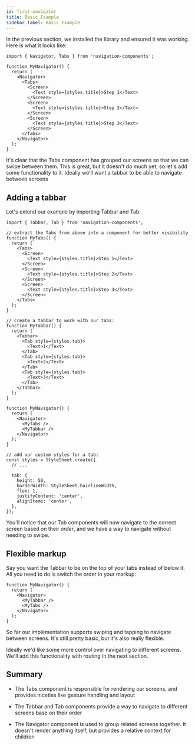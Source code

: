```yaml
---
id: first-navigator
title: Basic Example
sidebar_label: Basic Example
---
```


In the previous section, we installed the library and ensured it was working. Here is what it looks like:

```tsx
import { Navigator, Tabs } from 'navigation-components';

function MyNavigator() {
  return (
    <Navigator>
      <Tabs>
        <Screen>
          <Text style={styles.title}>Step 1</Text>
        </Screen>
        <Screen>
          <Text style={styles.title}>Step 2</Text>
        </Screen>
        <Screen>
          <Text style={styles.title}>Step 3</Text>
        </Screen>
      </Tabs>
    </Navigator>
  );
}
```

It's clear that the Tabs component has grouped our screens so that we can swipe between them. This is great, but it doesn't do much yet, so let's add some functionality to it. Ideally we'll want a tabbar to be able to navigate between screens

## Adding a tabbar

Let's extend our example by importing Tabbar and Tab:

```tsx
import { Tabbar, Tab } from 'navigation-components';

// extract the Tabs from above into a component for better visibility
function MyTabs() {
  return (
    <Tabs>
      <Screen>
        <Text style={styles.title}>Step 1</Text>
      </Screen>
      <Screen>
        <Text style={styles.title}>Step 2</Text>
      </Screen>
      <Screen>
        <Text style={styles.title}>Step 3</Text>
      </Screen>
    </Tabs>
  );
}

// create a tabbar to work with our tabs:
function MyTabbar() {
  return (
    <Tabbar>
      <Tab style={styles.tab}>
        <Text>1</Text>
      </Tab>
      <Tab style={styles.tab}>
        <Text>2</Text>
      </Tab>
      <Tab style={styles.tab}>
        <Text>3</Text>
      </Tab>
    </Tabbar>
  );
}

function MyNavigator() {
  return (
    <Navigator>
      <MyTabs />
      <MyTabbar />
    </Navigator>
  );
}

// add our custom styles for a tab:
const styles = StyleSheet.create({
  // ...

  tab: {
    height: 50,
    borderWidth: StyleSheet.hairlineWidth,
    flex: 1,
    justifyContent: 'center',
    alignItems: 'center',
  },
});
```

You'll notice that our Tab components will now navigate to the correct screen based on their _order_, and we have a way to navigate without needing to swipe.

## Flexible markup

Say you want the Tabbar to be on the top of your tabs instead of below it. All you need to do is switch the order in your markup:

```tsx
function MyNavigator() {
  return (
    <Navigator>
      <MyTabbar />
      <MyTabs />
    </Navigator>
  );
}
```

So far our implementation supports swiping and tapping to navigate between screens. It's still pretty basic, but it's also really flexible.

Ideally we'd like some more control over navigating to different screens. We'll add this functionality with routing in the next section.

## Summary

- The Tabs component is responsible for rendering our screens, and provides niceties like gesture handling and layout

- The Tabbar and Tab components provide a way to navigate to different screens base on their order

- The Navigator component is used to group related screens together. It doesn't render anything itself, but provides a relative context for children
